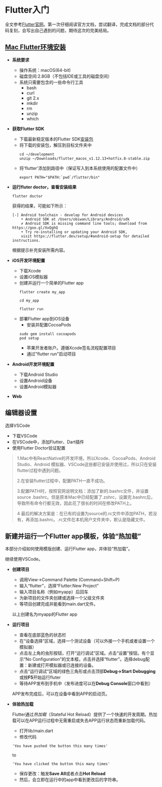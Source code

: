# Flutter入门

全文参考[Flutter官网](https://flutter.dev/docs)。第一次仔细阅读官方文档，尝试翻译，完成文档的部分代码复刻，会写出自己遇到的问题，期待这次的完美结局。

## [Mac Flutter环境安装](https://flutter.dev/docs/get-started/install/macos)

- **系统要求**
  - 操作系统：macOS(64-bit)
  - 磁盘空间:2.8GB（不包括IDE或工具的磁盘空间）
  - 系统只需要包含的一些命令行工具
    - bash
    - curl
    - git 2.x
    - mkdir
    - rm
    - unzip
    - which


- **获取Flutter SDK**
  - 下载最新稳定版本的Flutter SDK[安装包](https://flutter.dev/docs/development/tools/sdk/releases?tab=macos)
  - 将下载的安装包，解压到目标文件夹中
    ```
    cd ~/development
    unzip ~/Downloads/flutter_macos_v1.12.13+hotfix.8-stable.zip
    ```
  - 将'flutter'添加到路径中（保证写入到本系统使用的配置文件中）
    ```
    export PATH="$PATH:`pwd`/flutter/bin"
    ```

- **运行fluter doctor，查看安装结果**

    ```
    flutter doctor
    ```  
  获得的结果，可能如下所示：
    ```
    [-] Android toolchain - develop for Android devices
        • Android SDK at /Users/obiwan/Library/Android/sdk
        ✗ Android SDK is missing command line tools; download from https://goo.gl/XxQghQ
        • Try re-installing or updating your Android SDK,
        visit https://flutter.dev/setup/#android-setup for detailed instructions.
    ```
  根据提示补充安装所需内容。
  
- **iOS开发环境配置**
  - 下载Xcode
  - 设置iOS模拟器
  - 创建并运行一个简单的Flutter app
    ```
    flutter create my_app

    cd my_app

    flutter run
    ```
  - 部署Flutter app到iOS设备
    - 安装并配置CocoaPods
    ```
    sudo gem install cocoapods
    pod setup

    ```
    - 苹果开发者账户。遵循Xcode签名流程配置项目
    - 通过"flutter run"启动项目

- **Android开发环境配置**
  - 下载Android Studio
  - 设置Android设备
  - 设置Android模拟器
- **Web**

## 编辑器设置

选择VSCode

- 下载VSCode
- 在VSCode中，添加Flutter、Dart插件
- 使用Flutter Doctor验证配置

> 1.Mac中有ReactNative的开发环境，所以Xcode、CocoaPods、Android Studio、Android 模拟器、VSCode这些都已安装并使用过，所以只在安装flutter过程中遇到问题。
> 
> 2.在安装flutter过程中，配置PATH一直不成功。
> 
> 3.配置PATH时，按照官网说明文档：添加了新的.bashrc文件，并设置source .bashrc。但是原本Mac中已经配置了.zshrc，设置完.bashrc后，导致所有命令行都无效，因此花了很长的时间在修改PATH上。
> 
> 4 最后的解决方案是：在已有的设置为source的.rc文件中添加PATH，若没有，再添加.bashrc。.rc文件在本机用户文件夹中，默认是隐藏文件。

## 新建并运行一个Flutter app模板，体验“热加载”

本部分介绍如何使用模版创建、运行Flutter app，并体验“热加载”。

继续使用VSCode。

- **创建项目**
  - 调用View->Command Palette (Command+Shift+P)
  - 输入“flutter”，选择“Flutter:New Project”
  - 输入项目名称（例如myapp）后回车
  - 为新项目的文件夹创建或选择一个父级文件夹
  - 等项目创建完成并能看到main.dart文件。
  
  以上创建名为myapp的Flutter app
- **运行项目**
  - 查看在底部蓝色的状态栏
  - 在“设备选择”区域，选择一个测试设备（可以外接一个手机或者设置一个模拟器）
  - 点击左上角的虫形按钮，打开“运行调试”区域。点击“设置”按钮。有个显示“No Configuration”的文本框，点击并选择“flutter”。选择debug配置：新建或打开模拟器或已连接的设备。
  - 点击“运行调试”区域的绿色三角形或点击顶部**Debug->Start Debugging**或按**F5**开始运行fluter
  - 等待APP发布到手机中（发布进度可以在**Debug Console**窗口中看到）
  
  APP发布完成后，可以在设备中看到APP的启动页。
- **体验热加载**
  
  Flutter通过*热加载*（Stateful Hot Reload）提供了一个快速的开发周期。热加载可以在APP运行过程中无需重启或失去APP运行状态而重新加载代码。
  - 打开lib/main.dart
  - 修改代码
  ```
  'You have pushed the button this many times'
  ```
  to
  ```
  'You have clicked the button this many times'
  ```
  - 保存更改：触发**Save All**或者点击**Hot Reload**
  - 然后，会立即在运行中的app中看到更改后的字符串。
